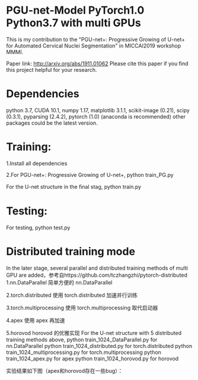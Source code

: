 # PGU-net-Model PyTorch1.0 Python3.7 with multi GPUs

This is my contribution to the "PGU-net+: Progressive Growing of U-net+ for Automated Cervical Nuclei Segmentation" in MICCAI2019 workshop MMMI.

Paper link: http://arxiv.org/abs/1911.01062
 Please cite this paper if you find this project helpful for your research.

# Dependencies

python 3.7, CUDA 10.1, numpy 1.17, matplotlib 3.1.1, scikit-image (0.21), scipy (0.3.1), pyparsing (2.4.2), pytorch (1.0) (anaconda is recommended)
other packages could be the latest version.

# Training:

1.Install all dependencies

2.For PGU-net+: Progressive Growing of U-net+,
python train_PG.py

For the U-net structure in the ﬁnal stag,
python train.py

# Testing:
For testing,
python test.py

# Distributed training mode
In the later stage, several parallel and distributed training methods of multi GPU are added，参考自https://github.com/tczhangzhi/pytorch-distributed
1.nn.DataParallel 简单方便的 nn.DataParallel

2.torch.distributed 使用 torch.distributed 加速并行训练

3.torch.multiprocessing 使用 torch.multiprocessing 取代启动器

4.apex 使用 apex 再加速

5.horovod horovod 的优雅实现
For the U-net structure with 5 distributed training methods above,
python train_1024_DataParallel.py for nn.DataParallel
python train_1024_distributed.py for torch.distributed
python train_1024_multiprocessing.py for torch.multiprocessing
python train_1024_apex.py for apex
python train_1024_horovod.py for horovod

实验结果如下图（apex和horovod存在一些bug）：
